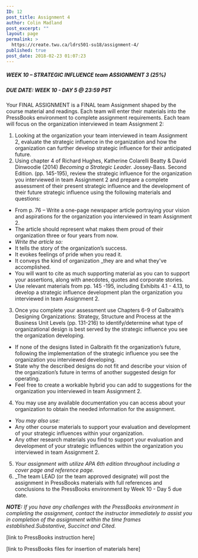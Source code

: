 ```yaml
---
ID: 12
post_title: Assignment 4
author: Colin Madland
post_excerpt: ""
layout: page
permalink: >
  https://create.twu.ca/ldrs501-su18/assignment-4/
published: true
post_date: 2018-02-23 01:07:23
---
```

##### **WEEK 10 – STRATEGIC INFLUENCE team ASSIGNMENT 3 (25%)**

##### **DUE DATE: WEEK 10 - DAY 5 @ 23:59 PST**

Your FINAL ASSIGNMENT is a FINAL team Assignment shaped by the course material and readings. Each team will enter their materials into the PressBooks environment to complete assignment requirements. Each team will focus on the organization interviewed in team Assignment 2:

1. Looking at the organization your team interviewed in team Assignment 2, evaluate the strategic influence in the organization and how the organization can further develop strategic influence for their anticipated future.
2. Using chapter 4 of Richard Hughes, Katherine Colarelli Beatty &amp; David Dinwoodie (2014) _Becoming a Strategic Leader._ Jossey-Bass. Second Edition. (pp. 145-195), review the strategic influence for the organization you interviewed in team Assignment 2 and prepare a complete assessment of their present strategic influence and the development of their future strategic influence using the following materials and questions:
* From p. 76 – Write a one-page newspaper article portraying your vision and aspirations for the organization you interviewed in team Assignment 2.
* The article should represent what makes them proud of their organization three or four years from now.
* _Write the article so:_
* It tells the story of the organization’s success.
* It evokes feelings of pride when you read it.
* It conveys the kind of organization _they are and what they've accomplished.
* You will want to cite as much supporting material as you can to support your assertions, along with anecdotes, quotes and corporate stories.
* Use relevant materials from pp. 145 -195, including Exhibits 4.1 - 4.13, to develop a strategic influence development plan the organization you interviewed in team Assignment 2.
3. Once you complete your assessment use Chapters 6-9 of Galbraith’s Designing Organizations: Strategy, Structure and Process
at the Business Unit Levels (pp. 131-216) to identify/determine what type of organizational design is best served by the
strategic influence you see the organization developing.
* If none of the designs listed in Galbraith fit the organization’s future, following the implementation of
the strategic influence you see the organization you interviewed developing.
* State why the described designs do not fit and describe your vision of the organization’s future in terms of another suggested design for operating.
* Feel free to create a workable hybrid you can add to suggestions for the organization you interviewed in team Assignment 2.
4. You may use any available documentation you can access about your organization to obtain the needed information for the assignment.
* _You may also use:_
* Any other course materials to support your evaluation and development of your strategic influences within your organization.
* Any other research materials you find to support your evaluation and development of your strategic influences within the organization you interviewed in team Assignment 2.
5. _Your assignment with utilize APA 6th edition throughout including a cover page and reference page._
6. _The team LEAD (or the team approved designate) will post the assignment in PressBooks materials with full references and conclusions to the PressBooks environment by Week 10 - Day 5 due date.

_**NOTE:** If you have any challenges with the PressBooks environment in completing the assignment, contact the instructor immediately to assist you in completion of the assignment within the time frames established.Substantive, Succinct and Cited._

[link to PressBooks instruction here]

[link to PressBooks files for insertion of materials here]